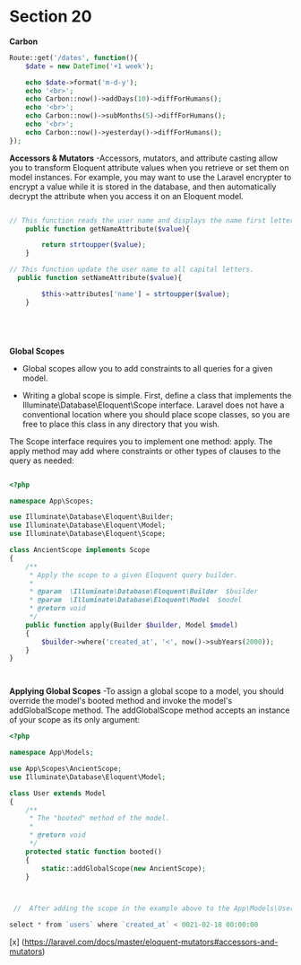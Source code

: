 # Section 20

**Carbon**

```php
Route::get('/dates', function(){
    $date = new DateTime('+1 week');

    echo $date->format('m-d-y');
    echo '<br>';
    echo Carbon::now()->addDays(10)->diffForHumans();
    echo '<br>';
    echo Carbon::now()->subMonths(5)->diffForHumans();
    echo '<br>';
    echo Carbon::now()->yesterday()->diffForHumans();
});
```

**Accessors & Mutators**
-Accessors, mutators, and attribute casting allow you to transform Eloquent attribute values when you retrieve or set them on model instances. For example, you may want to use the Laravel encrypter to encrypt a value while it is stored in the database, and then automatically decrypt the attribute when you access it on an Eloquent model.

```php

// This function reads the user name and displays the name first letter to capital
    public function getNameAttribute($value){

        return strtoupper($value);
    }

// This function update the user name to all capital letters.
  public function setNameAttribute($value){

        $this->attributes['name'] = strtoupper($value);
    }






```

**Global Scopes**

- Global scopes allow you to add constraints to all queries for a given model.

- Writing a global scope is simple. First, define a class that implements the Illuminate\Database\Eloquent\Scope interface. Laravel does not have a conventional location where you should place scope classes, so you are free to place this class in any directory that you wish.

The Scope interface requires you to implement one method: apply. The apply method may add where constraints or other types of clauses to the query as needed:

```php

<?php

namespace App\Scopes;

use Illuminate\Database\Eloquent\Builder;
use Illuminate\Database\Eloquent\Model;
use Illuminate\Database\Eloquent\Scope;

class AncientScope implements Scope
{
    /**
     * Apply the scope to a given Eloquent query builder.
     *
     * @param  \Illuminate\Database\Eloquent\Builder  $builder
     * @param  \Illuminate\Database\Eloquent\Model  $model
     * @return void
     */
    public function apply(Builder $builder, Model $model)
    {
        $builder->where('created_at', '<', now()->subYears(2000));
    }
}




```

**Applying Global Scopes**
-To assign a global scope to a model, you should override the model's booted method and invoke the model's addGlobalScope method. The addGlobalScope method accepts an instance of your scope as its only argument:

```php
<?php

namespace App\Models;

use App\Scopes\AncientScope;
use Illuminate\Database\Eloquent\Model;

class User extends Model
{
    /**
     * The "booted" method of the model.
     *
     * @return void
     */
    protected static function booted()
    {
        static::addGlobalScope(new AncientScope);
    }



 //  After adding the scope in the example above to the App\Models\User model, a call to the User::all() method will execute the following SQL query:

select * from `users` where `created_at` < 0021-02-18 00:00:00
```

[x] (https://laravel.com/docs/master/eloquent-mutators#accessors-and-mutators)
